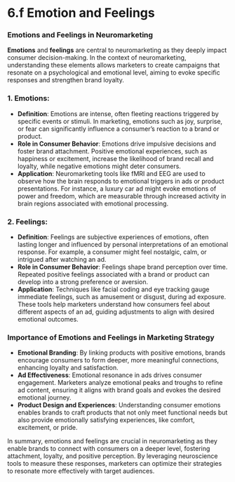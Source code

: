 # 6.f Emotion and Feelings

### Emotions and Feelings in Neuromarketing

**Emotions** and **feelings** are central to neuromarketing as they deeply impact consumer decision-making. In the context of neuromarketing, understanding these elements allows marketers to create campaigns that resonate on a psychological and emotional level, aiming to evoke specific responses and strengthen brand loyalty.

### 1. **Emotions**:
   - **Definition**: Emotions are intense, often fleeting reactions triggered by specific events or stimuli. In marketing, emotions such as joy, surprise, or fear can significantly influence a consumer’s reaction to a brand or product.
   - **Role in Consumer Behavior**: Emotions drive impulsive decisions and foster brand attachment. Positive emotional experiences, such as happiness or excitement, increase the likelihood of brand recall and loyalty, while negative emotions might deter consumers.
   - **Application**: Neuromarketing tools like fMRI and EEG are used to observe how the brain responds to emotional triggers in ads or product presentations. For instance, a luxury car ad might evoke emotions of power and freedom, which are measurable through increased activity in brain regions associated with emotional processing.
   
### 2. **Feelings**:
   - **Definition**: Feelings are subjective experiences of emotions, often lasting longer and influenced by personal interpretations of an emotional response. For example, a consumer might feel nostalgic, calm, or intrigued after watching an ad.
   - **Role in Consumer Behavior**: Feelings shape brand perception over time. Repeated positive feelings associated with a brand or product can develop into a strong preference or aversion.
   - **Application**: Techniques like facial coding and eye tracking gauge immediate feelings, such as amusement or disgust, during ad exposure. These tools help marketers understand how consumers feel about different aspects of an ad, guiding adjustments to align with desired emotional outcomes.

### Importance of Emotions and Feelings in Marketing Strategy
- **Emotional Branding**: By linking products with positive emotions, brands encourage consumers to form deeper, more meaningful connections, enhancing loyalty and satisfaction.
- **Ad Effectiveness**: Emotional resonance in ads drives consumer engagement. Marketers analyze emotional peaks and troughs to refine ad content, ensuring it aligns with brand goals and evokes the desired emotional journey.
- **Product Design and Experiences**: Understanding consumer emotions enables brands to craft products that not only meet functional needs but also provide emotionally satisfying experiences, like comfort, excitement, or pride.

In summary, emotions and feelings are crucial in neuromarketing as they enable brands to connect with consumers on a deeper level, fostering attachment, loyalty, and positive perception. By leveraging neuroscience tools to measure these responses, marketers can optimize their strategies to resonate more effectively with target audiences.

